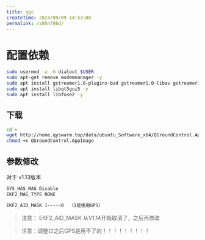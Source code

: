 ```yaml
---
title: qgc
createTime: 2024/09/09 14:53:08
permalink: /z8hnf86d/
---
```



# 配置依赖
```bash
sudo usermod -a -G dialout $USER
sudo apt-get remove modemmanager -y
sudo apt install gstreamer1.0-plugins-bad gstreamer1.0-libav gstreamer1.0-gl -y
sudo apt install libqt5gui5 -y
sudo apt install libfuse2 -y
```
## 下载

```bash
cd ~
wget http://home.qyswarm.top/data/ubuntu_Software_x64/QGroundControl.AppImage
chmod +x QGroundControl.AppImage
```


## 参数修改

对于 v1.13版本
```bash
SYS_HAS_MAG Disable
EKF2_MAG_TYPE NONE

EKF2_AID_MASK 1---->0  （1是使用GPS）

```


> 注意： EKF2_AID_MASK 从V1.14开始取消了，之后再修改


> 注意：调整过之后GPS是用不了的！！！！！！！！！